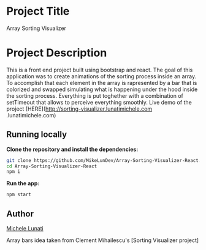 # Project Title

Array Sorting Visualizer

# Project Description

This is a front end project built using bootstrap and react. The goal of this application was to create animations of the sorting process inside an array. To accomplish that each element in the array is rapresented by a bar that is colorized and swapped simulating what is happening under the hood inside the sorting process. Everything is put toghether with a combination of setTimeout that allows to perceive everything smoothly.
Live demo of the project [HERE](http://sorting-visualizer.lunatimichele.com
.lunatimichele.com)

## Running locally

**Clone the repository and install the dependencies:**

```sh
git clone https://github.com/MikeLunDev/Array-Sorting-Visualizer-React.git
cd Array-Sorting-Visualizer-React
npm i
```

**Run the app:**

```sh
npm start
```

## Author

[Michele Lunati](https://github.com/MikeLunDev)

Array bars idea taken from Clement Mihailescu's [Sorting Visualizer project]
